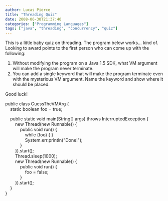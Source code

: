 ```yaml
---
author: Lucas Pierce
title: "Threading Quiz"
date: 2008-06-30T21:37:40
categories: ["Programming Languages"]
tags: ["java", "threading", "concurrency", "quiz"]
---
```


This is a little baby quiz on threading. The program below works... kind of. Looking to award points to the first person who can come up with the following:

1. Without modifying the program on a Java 1.5 SDK, what VM argument will make the program never terminate.
2. You can add a single keyword that will make the program terminate even with the mysterious VM argument. Name the keyword and show where it should be placed.

Good luck!

public class GuessTheVMArg {  
    static boolean foo = true;

    public static void main(String[] args) throws InterruptedException {  
        new Thread(new Runnable() {  
            public void run() {  
                while (foo) { }  
                System.err.println("Done!");  
            }  
        }).start();  
        Thread.sleep(1000);  
        new Thread(new Runnable() {  
            public void run() {  
                foo = false;  
            }  
        }).start();  
    }  
}